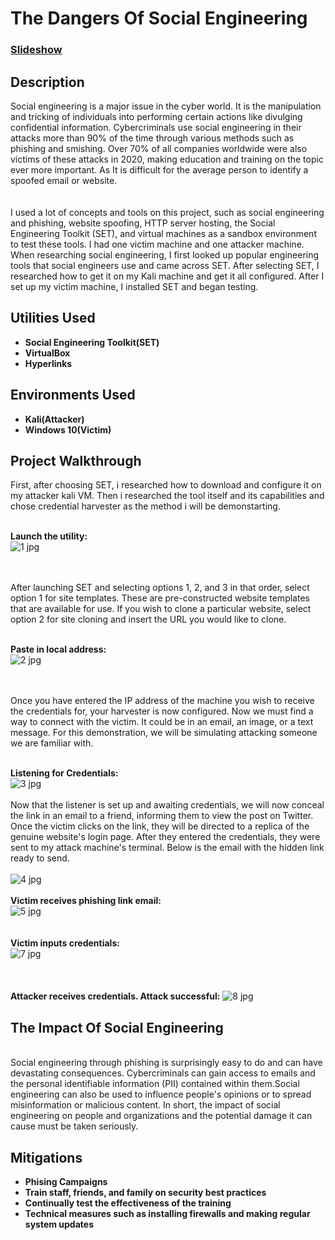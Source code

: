 <h1>The Dangers Of Social Engineering</h1>

 ### [Slideshow](https://docs.google.com/presentation/d/1yD3zans9KGv3KtcL1W5z6n4ttNlUj8a-Y0XdxS2GfgM/edit?usp=sharing)

<h2>Description</h2>
Social engineering is a major issue in the cyber world. It is the manipulation and 
tricking of individuals into performing certain actions like divulging confidential 
information. Cybercriminals use social engineering in their attacks more than 90% of 
the time through various methods such as phishing and smishing. Over 70% of all 
companies worldwide were also victims of these attacks in 2020, making education 
and training on the topic ever more important.  As It is difficult for the average 
person to identify a spoofed email or website.
<br />
<br />
<br />
I used a lot of concepts and tools on this project, such as social engineering and 
phishing, website spoofing, HTTP server hosting, the Social Engineering Toolkit 
(SET), and virtual machines as a sandbox environment to test these tools. I had one 
victim machine and one attacker machine. When researching social engineering, I 
first looked up popular engineering tools that social engineers use and came across 
SET. After selecting SET, I researched how to get it on my Kali machine and get it 
all configured. After I set up my victim machine, I installed SET and began 
testing.

<h2>Utilities Used</h2>

- <b>Social Engineering Toolkit(SET)</b> 
- <b>VirtualBox</b>
- <b>Hyperlinks</b>

<h2>Environments Used </h2>

- <b>Kali(Attacker)</b> 
- <b>Windows 10(Victim)</b>

<h2>Project Walkthrough</h2>
First, after choosing SET, i researched how to download and configure it on my attacker kali VM. Then i researched the tool itself and its capabilities and chose credential harvester as the method i will be demonstarting.
<br />
<br />



<b>Launch the utility:</b> <br/>
![1 jpg](https://user-images.githubusercontent.com/125488657/223505584-b28bdf9e-7e76-4d45-8736-a048ffaa6818.png)

<br />
<br />
After launching SET and selecting options 1, 2, and 3 in that order, select option 1 for site templates. These are pre-constructed website templates that are available for use. If you wish to clone a particular website, select option 2 for site cloning and insert the URL you would like to clone.
<br />
<br />

<b>Paste in local address:</b> <br/>
![2 jpg](https://user-images.githubusercontent.com/125488657/223531234-495be71b-7827-4340-90dd-78ebeeee4cb5.png)

<br />
<br />
Once you have entered the IP address of the machine you wish to receive the credentials for, your harvester is now configured. Now we must find a way to connect with the victim. It could be in an email, an image, or a text message. For this demonstration, we will be simulating attacking someone we are familiar with.
<br />
<br />

<b>Listening for Credentials:</b> <br />
![3 jpg](https://user-images.githubusercontent.com/125488657/223535692-d6ab01ca-8a6d-4cb7-b9e6-9321ca759902.png)
<br />
<br />
Now that the listener is set up and awaiting credentials, we will now conceal the link in an email to a friend, informing them to view the post on Twitter. Once the victim clicks on the link, they will be directed to a replica of the genuine website's login page. After they entered the credentials, they were sent to my attack machine's terminal. Below is the email with the hidden link ready to send.
<br />
<br />
![4 jpg](https://user-images.githubusercontent.com/125488657/223542611-62b10b8d-c78f-448f-83b8-0d7e07142b89.png)
<br />
<br />
<b>Victim receives phishing link email:</b> <br />
![5 jpg](https://user-images.githubusercontent.com/125488657/223543041-9f8b9d8a-b5d3-4107-b41d-6057ab2cadac.png)
<br />
<br />
<br />
<b>Victim inputs credentials:</b> <br />
![7 jpg](https://user-images.githubusercontent.com/125488657/223543710-c5f6913a-d36b-4970-9b92-ca67c7eeb21f.png)
<br />
<br />
<br />
<br />
<b>Attacker receives credentials. Attack successful:</b>
![8 jpg](https://user-images.githubusercontent.com/125488657/223544448-4dd8d76c-d169-4049-a541-aa094aa14a03.png)

<h2>The Impact Of Social Engineering</h2>
<br />
Social engineering through phishing is surprisingly easy to do and can have 
devastating consequences. Cybercriminals can gain access to emails and the 
personal identifiable information (PII) contained within them.Social engineering 
can also be used to influence people's opinions or to spread misinformation or 
malicious content. In short, the impact of social engineering on people and
organizations and the potential damage it can cause 
must be taken seriously.
<br />
<h2>Mitigations </h2>

- <b>Phising Campaigns</b> 
- <b>Train staff, friends, and family on security best practices </b>
- <b>Continually test the effectiveness of the training</b>
- <b>Technical measures such as installing firewalls and making regular system updates</b>
<!--
 ```diff
- text in red
+ text in green
! text in orange
# text in gray
@@ text in purple (and bold)@@
```
--!>
